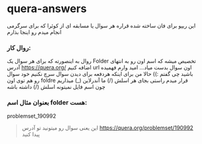 # quera-answers

این ریپو برای فان ساخته شده
قراره هر سوال یا مسابقه ای از کوئرا که برای سرگرمی انجام میدم رو اینجا بذارم
### روال کار:
روال به اینصورته که برای هر سوال یک Folder تخصیص میشه که اسم اون رو به انتهای آدرس https://quera.org/ اضافه کنیم url اون سوال بدست میاد... امید وارم فهمیده باشید چی گفتم :))
حالا من برای اینکه هردفعه برای دیدن سوال سرچ نکنیم خود سوال رو هم توی اون foldre قرار میدم
راستی بجای هر اسلش (/) ما آندرلاین (_) میذاریم چون اسم فایل نمیتونه اسلش (/) داشته باشه
### بعنوان مثال اسم folder هست:
problemset_190992
>این یعنی سوال رو میتونید تو آدرس https://quera.org/problemset/190992 پیدا کنید
